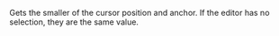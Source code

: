 Gets the smaller of the cursor position and anchor. If the editor has no
selection, they are the same value.